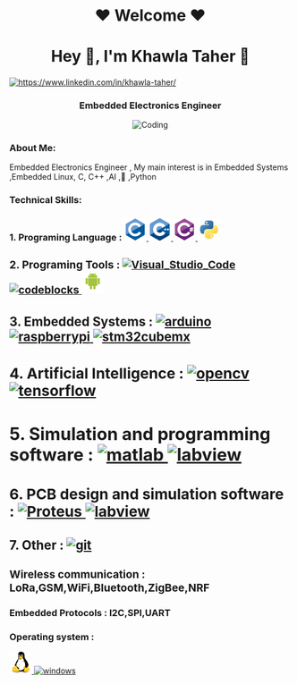<h1 align="center"> ❤️ Welcome ❤️ </h1>
<h1 align="center">Hey 👋, I'm Khawla Taher 🤝</h1>

<p align="left">
<a href="https://linkedin.com/in/https://www.linkedin.com/in/khawla-taher/" target="blank"><img align="center" src="https://raw.githubusercontent.com/rahuldkjain/github-profile-readme-generator/master/src/images/icons/Social/linked-in-alt.svg" alt="https://www.linkedin.com/in/khawla-taher/" height="30" width="30" /></a>
</p>

<h3 align="center">Embedded Electronics Engineer</h3>
<p align="center"> <img 
src="https://encrypted-tbn0.gstatic.com/images?q=tbn:ANd9GcS81M2cwZzGqYkuzZgSmPrvoClzTIyBp6APlQ&usqp=CAU" alt="Coding" width="400"/> 


<h3 align="left">About Me:</h3>
Embedded Electronics Engineer , My main interest is in Embedded Systems ,Embedded Linux, C, C++ ,AI ,🤖 ,Python
</h3>

<h3 align="left">Technical Skills:</h3>
<h3 align="left">1. Programing Language :
<a align="left">  
<a href="https://www.cprogramming.com/" target="_blank" rel="noreferrer"> <img 
src="https://raw.githubusercontent.com/devicons/devicon/master/icons/c/c-original.svg" alt="c" width="40" height="40"/> </a> 
<a href="https://www.w3schools.com/cpp/" target="_blank" rel="noreferrer"> <img 
src="https://raw.githubusercontent.com/devicons/devicon/master/icons/cplusplus/cplusplus-original.svg" alt="cplusplus" width="40" height="40"/> </a> 
<a href="https://www.w3schools.com/cs/" target="_blank" rel="noreferrer"> <img 
src="https://raw.githubusercontent.com/devicons/devicon/master/icons/csharp/csharp-original.svg" alt="csharp" width="40" height="40"/> </a> 
<a href="https://www.python.org" target="_blank" rel="noreferrer"> <img 
src="https://raw.githubusercontent.com/devicons/devicon/master/icons/python/python-original.svg" alt="python" width="40" height="40"/> </a>
<a </h3> 

<h3 align="left">2. Programing Tools : 
<a href="https://code.visualstudio.com/" target="_blank" rel="noreferrer"> <img 
src="https://upload.wikimedia.org/wikipedia/commons/9/9a/Visual_Studio_Code_1.35_icon.svg" alt="Visual_Studio_Code" width="40" height="40"/> </a>
<a href="https://www.codeblocks.org/downloads/" target="_blank" rel="noreferrer"> <img 
src="https://jetsonhacks.com/wp-content/uploads/2016/01/codeblocks2.png" alt="codeblocks" width="40" height="40"/> </a>
<a href="https://developer.android.com" target="_blank" rel="noreferrer"> <img 
src="https://raw.githubusercontent.com/devicons/devicon/master/icons/android/android-original-wordmark.svg" alt="android" width="40" height="40"/> </a>
<a </h3> 
 

<h3 align="left">3. Embedded Systems :
<a href="https://www.arduino.cc/" target="_blank" rel="noreferrer"> <img 
src="https://cdn.worldvectorlogo.com/logos/arduino-1.svg" alt="arduino" width="40" height="40"/> </a> 
<a href="https://www.raspberrypi.com/products/raspberry-pi-4-model-b/" target="_blank" rel="noreferrer"> <img src="https://www.vectorlogo.zone/logos/raspberrypi/raspberrypi-icon.svg" alt="raspberrypi" width="40" height="40"/> </a> 
<a href="https://www.st.com/en/development-tools/stm32cubemx.html" target="_blank" rel="noreferrer"> <img 
src="https://www.st.com/bin/ecommerce/api/image.PF267946.en.feature-description-include-personalized-no-cpn-large.jpg" alt="stm32cubemx" width="40" height="40"/> </a> 
<a </h3> 
     
<h3 align="left">4.  Artificial Intelligence  :     
<a href="https://opencv.org/" target="_blank" rel="noreferrer"> <img 
src="https://www.vectorlogo.zone/logos/opencv/opencv-icon.svg" alt="opencv" width="40" height="40"/> </a> 
<a href="https://www.tensorflow.org" target="_blank" rel="noreferrer"> <img 
src="https://www.vectorlogo.zone/logos/tensorflow/tensorflow-icon.svg" alt="tensorflow" width="40" height="40"/> </a> </p>
<a </h3> 


<h3 align="left"> 5.  Simulation and programming software  :   
<a href="https://www.mathworks.com/" target="_blank" rel="noreferrer"> <img 
src="https://upload.wikimedia.org/wikipedia/commons/2/21/Matlab_Logo.png" alt="matlab" width="40" height="40"/> </a>
<a href="https://www.ni.com/en-lb/support/downloads/software-products/download.labview.html#460283" target="_blank" rel="noreferrer"> <img 
src="https://www.freelogovectors.net/wp-content/uploads/2020/11/labview-logo.png" alt="labview" width="40" height="40"/> </a>
</h3>


<h3 align="left"> 6.  PCB design and simulation software  :   
<a href="https://www.labcenter.com/" target="_blank" rel="noreferrer"> <img 
src="https://3.bp.blogspot.com/-efb697NFEE0/WQCyr8tb4mI/AAAAAAAAB6M/p86QcQ0LU4YmPXsFBX0GRFVOJdd55sPUQCLcB/s1600/labcenter-electronics-logo.jpg" alt="Proteus" width="40" height="40"/> </a>
<a href="https://www.autodesk.fr/products/eagle/free-download" target="_blank" rel="noreferrer"> <img 
src="https://taiwebs.com/images/full/30-9-2018/autodesk-eagle-premium100-100.jpg" alt="labview" width="40" height="40"/> </a>
</h3>


<h3 align="left"> 7.  Other  :   
<a href="https://git-scm.com/" target="_blank" rel="noreferrer"> <img 
src="https://www.vectorlogo.zone/logos/git-scm/git-scm-icon.svg" alt="git" width="40" height="40"/> </a> </h3>
<h3 align="left">  Wireless communication  : 
LoRa,GSM,WiFi,Bluetooth,ZigBee,NRF
</h3>
<h3 align="left">  Embedded Protocols  : 
I2C,SPI,UART 
</h3>
 
     
<h3 align="left"> Operating system :</h3>
<a href="https://www.linux.org/" target="_blank" rel="noreferrer"> <img 
src="https://raw.githubusercontent.com/devicons/devicon/master/icons/linux/linux-original.svg" alt="linux" width="40" height="40"/> </a> 
<a href="https://www.microsoft.com/fr-fr/windows" target="_blank" rel="noreferrer"> <img
src="https://upload.wikimedia.org/wikipedia/commons/5/5f/Windows_logo_-_2012.svg" alt="windows" width="40" height="40"/> </a> 
<a </h3> 




